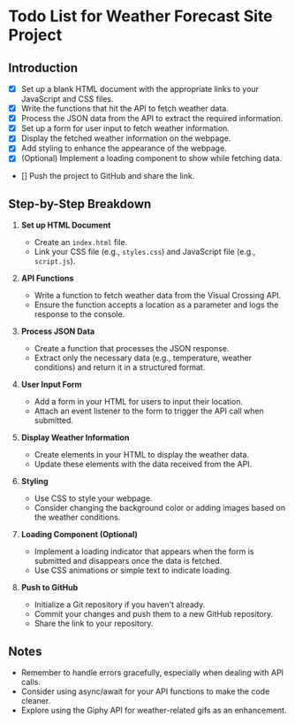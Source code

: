 # Todo List for Weather Forecast Site Project

## Introduction

- [x] Set up a blank HTML document with the appropriate links to your JavaScript and CSS files.
- [x] Write the functions that hit the API to fetch weather data.
- [x] Process the JSON data from the API to extract the required information.
- [x] Set up a form for user input to fetch weather information.
- [x] Display the fetched weather information on the webpage.
- [x] Add styling to enhance the appearance of the webpage.
- [x] (Optional) Implement a loading component to show while fetching data.
- [] Push the project to GitHub and share the link.

## Step-by-Step Breakdown

1. **Set up HTML Document**

   - Create an `index.html` file.
   - Link your CSS file (e.g., `styles.css`) and JavaScript file (e.g., `script.js`).

2. **API Functions**

   - Write a function to fetch weather data from the Visual Crossing API.
   - Ensure the function accepts a location as a parameter and logs the response to the console.

3. **Process JSON Data**

   - Create a function that processes the JSON response.
   - Extract only the necessary data (e.g., temperature, weather conditions) and return it in a structured format.

4. **User Input Form**

   - Add a form in your HTML for users to input their location.
   - Attach an event listener to the form to trigger the API call when submitted.

5. **Display Weather Information**

   - Create elements in your HTML to display the weather data.
   - Update these elements with the data received from the API.

6. **Styling**

   - Use CSS to style your webpage.
   - Consider changing the background color or adding images based on the weather conditions.

7. **Loading Component (Optional)**

   - Implement a loading indicator that appears when the form is submitted and disappears once the data is fetched.
   - Use CSS animations or simple text to indicate loading.

8. **Push to GitHub**
   - Initialize a Git repository if you haven't already.
   - Commit your changes and push them to a new GitHub repository.
   - Share the link to your repository.

## Notes

- Remember to handle errors gracefully, especially when dealing with API calls.
- Consider using async/await for your API functions to make the code cleaner.
- Explore using the Giphy API for weather-related gifs as an enhancement.
